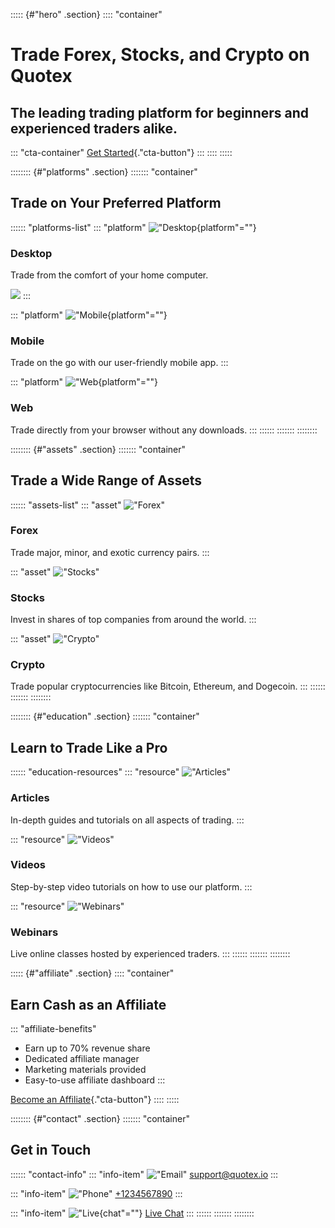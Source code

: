 ::::: {#"hero" .section}
:::: \"container\"
# Trade Forex, Stocks, and Crypto on Quotex

## The leading trading platform for beginners and experienced traders alike.

::: \"cta-container\"
[Get
Started](\%22https://traff.sbs/brokerqxlid\%22){."cta-button"}
:::
::::
:::::

:::::::: {#"platforms" .section}
::::::: \"container\"
## Trade on Your Preferred Platform

:::::: \"platforms-list\"
::: \"platform\"
!["Desktop](\%22https://quotex.io/assets/images/platforms/desktop.svg\%22){platform"=""}

### Desktop

Trade from the comfort of your home computer.

[![](https://static.quotex.io/files/4_en/300_250.jpg)](https://traff.sbs/brokerqxlid)
:::

::: \"platform\"
!["Mobile](\%22https://quotex.io/assets/images/platforms/mobile.svg\%22){platform"=""}

### Mobile

Trade on the go with our user-friendly mobile app.
:::

::: \"platform\"
!["Web](\%22https://quotex.io/assets/images/platforms/web.svg\%22){platform"=""}

### Web

Trade directly from your browser without any downloads.
:::
::::::
:::::::
::::::::

:::::::: {#"assets" .section}
::::::: \"container\"
## Trade a Wide Range of Assets

:::::: \"assets-list\"
::: \"asset\"
!["Forex"](\%22https://quotex.io/assets/images/assets/forex.svg\%22)

### Forex

Trade major, minor, and exotic currency pairs.
:::

::: \"asset\"
!["Stocks"](\%22https://quotex.io/assets/images/assets/stocks.svg\%22)

### Stocks

Invest in shares of top companies from around the world.
:::

::: \"asset\"
!["Crypto"](\%22https://quotex.io/assets/images/assets/crypto.svg\%22)

### Crypto

Trade popular cryptocurrencies like Bitcoin, Ethereum, and Dogecoin.
:::
::::::
:::::::
::::::::

:::::::: {#"education" .section}
::::::: \"container\"
## Learn to Trade Like a Pro

:::::: \"education-resources\"
::: \"resource\"
!["Articles"](\%22https://quotex.io/assets/images/education/articles.svg\%22)

### Articles

In-depth guides and tutorials on all aspects of trading.
:::

::: \"resource\"
!["Videos"](\%22https://quotex.io/assets/images/education/videos.svg\%22)

### Videos

Step-by-step video tutorials on how to use our platform.
:::

::: \"resource\"
!["Webinars"](\%22https://quotex.io/assets/images/education/webinars.svg\%22)

### Webinars

Live online classes hosted by experienced traders.
:::
::::::
:::::::
::::::::

::::: {#"affiliate" .section}
:::: \"container\"
## Earn Cash as an Affiliate

::: \"affiliate-benefits\"
-   Earn up to 70% revenue share
-   Dedicated affiliate manager
-   Marketing materials provided
-   Easy-to-use affiliate dashboard
:::

[Become an
Affiliate](\%22https://traff.sbs/brokerqxlid\%22){."cta-button"}
::::
:::::

:::::::: {#"contact" .section}
::::::: \"container\"
## Get in Touch

:::::: \"contact-info\"
::: \"info-item\"
!["Email"](\%22https://quotex.io/assets/images/contact/email.svg\%22)
[support@quotex.io](\%22mailto:support@quotex.io\%22)
:::

::: \"info-item\"
!["Phone"](\%22https://quotex.io/assets/images/contact/phone.svg\%22)
[+1234567890](\%22tel:+1234567890\%22)
:::

::: \"info-item\"
!["Live](\%22https://quotex.io/assets/images/contact/live-chat.svg\%22){chat"=""}
[Live Chat](\%22#\%22)
:::
::::::
:::::::
::::::::

